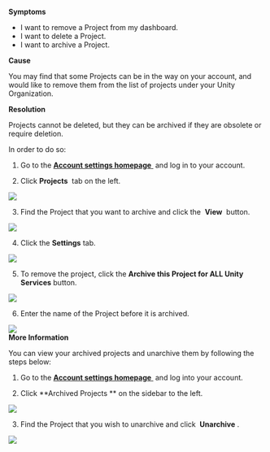 
        

<span class="wysiwyg-underline">**Symptoms** </span>

*   I want to remove a Project from my dashboard.
*   I want to delete a Project.
*   I want to archive a Project.

<span class="wysiwyg-underline">**Cause** </span>

<span>You may find that some Projects can be in the way on your account, and would like to remove them from the list of projects under your Unity Organization.</span>

<span class="wysiwyg-underline">**Resolution** </span>

Projects cannot be deleted, but they can be archived if they are obsolete or require deletion.

In order to do so:

1. Go to the [**Account settings homepage** ](https://id.unity.com) and log in to your account.

2. Click **Projects**  tab on the left.

![](/hc/en-us/article_attachments/115000220203/projectsBtn.png)

3. Find the Project that you want to archive and click the  **View**  button.

![](/hc/en-us/article_attachments/115000187866/archiveProject_02.png)

4. Click the **Settings** tab.

![](/hc/en-us/article_attachments/115000187886/archiveProject_03.png)

5. To remove the project, click the **Archive this Project for ALL Unity Services** button.

**![](/hc/en-us/article_attachments/115000187906/archiveProject_04.png)** 

6. Enter the name of the Project before it is archived.

![](/hc/en-us/article_attachments/115000184663/archiveProject_05.png)  
<span class="wysiwyg-underline">**More Information** </span>

You can view your archived projects and unarchive them by following the steps below:

1. Go to the [**Account settings homepage** ](https://id.unity.com) and log into your account.

2. Click **Archived Projects ** on the sidebar to the left.

![](/hc/en-us/article_attachments/115000188726/archiveProject_06.png)

3. Find the Project that you wish to unarchive and click  **Unarchive** .

**![](/hc/en-us/article_attachments/115000188746/archiveProject_07.png)** 

      